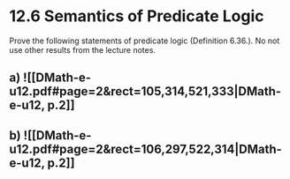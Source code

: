 

# 12.6		Semantics of Predicate Logic
Prove the following statements of predicate logic (Definition 6.36.). No not use other results from the lecture notes.

## a) ![[DMath-e-u12.pdf#page=2&rect=105,314,521,333|DMath-e-u12, p.2]]



## b) ![[DMath-e-u12.pdf#page=2&rect=106,297,522,314|DMath-e-u12, p.2]]


